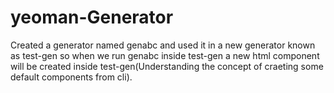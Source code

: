 # yeoman-Generator

Created a generator named genabc and used it in a new generator known as test-gen so when we run genabc inside test-gen a new html component will be created inside test-gen(Understanding the concept of craeting some default components from cli).
